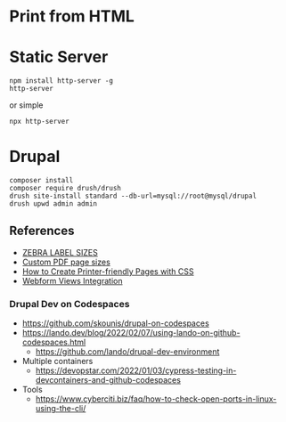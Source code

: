 # Print from HTML

# Static Server
```
npm install http-server -g 
http-server
```
or simple

```
npx http-server
```
# Drupal 
```
composer install
composer require drush/drush
drush site-install standard --db-url=mysql://root@mysql/drupal
drush upwd admin admin
```

## References
* [ZEBRA LABEL SIZES](https://www.labelvalue.com/zebra-label-sizes)
* [Custom PDF page sizes](https://answers.microsoft.com/en-us/windows/forum/all/microsoft-print-to-pdf-custom-paper-sizes-possible/90ed3d48-1ece-4ca5-8d3b-ff0af24a7b37)
* [How to Create Printer-friendly Pages with CSS](https://www.sitepoint.com/css-printer-friendly-pages/)
* [Webform Views Integration](https://www.drupal.org/project/webform_views)



### Drupal Dev on Codespaces
* https://github.com/skounis/drupal-on-codespaces
* https://lando.dev/blog/2022/02/07/using-lando-on-github-codespaces.html
    * https://github.com/lando/drupal-dev-environment
* Multiple containers
    * https://devopstar.com/2022/01/03/cypress-testing-in-devcontainers-and-github-codespaces   
* Tools
    * https://www.cyberciti.biz/faq/how-to-check-open-ports-in-linux-using-the-cli/

